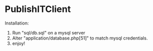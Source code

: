 PublishITClient
===============
Installation:
1) Run "sql/db.sql" on a mysql server
2) Alter "application/database.php[51]" to match mysql credentials.
3) enjoy!
